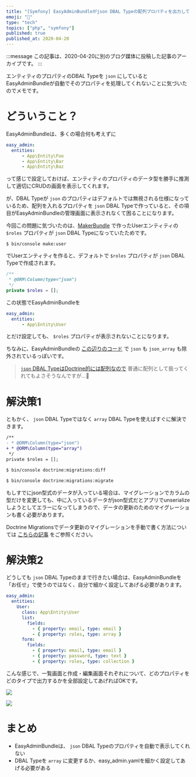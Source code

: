 ```yaml
---
title: "[Symfony] EasyAdminBundleがjson DBAL Typeの配列プロパティを出力してくれない問題"
emoji: "🎻"
type: "tech"
topics: ["php", "symfony"]
published: true
published_at: 2020-04-20
---
```


:::message
この記事は、2020-04-20に別のブログ媒体に投稿した記事のアーカイブです。
:::

エンティティのプロパティのDBAL Typeを `json` にしているとEasyAdminBundleが自動でそのプロパティを処理してくれないことに気づいたのでメモです。

# どういうこと？

EasyAdminBundleは、多くの場合何も考えずに

```yaml
easy_admin:
  entities:
      - App\Entity\Foo
      - App\Entity\Bar
      - App\Entity\Baz
```

って感じで設定しておけば、エンティティのプロパティのデータ型を勝手に推測して適切にCRUDの画面を表示してくれます。

が、DBAL Typeが `json` のプロパティはデフォルトでは無視される仕様になっているため、配列を入れるプロパティを `json` DBAL Typeで作っていると、その項目がEasyAdminBundleの管理画面に表示されなくて困ることになります。

今回この問題に気づいたのは、[MakerBundle](https://symfony.com/doc/current/bundles/SymfonyMakerBundle/index.html) で作ったUserエンティティの `$roles` プロパティが `json` DBAL Typeになっていたためです。

```
$ bin/console make:user
```

でUserエンティティを作ると、デフォルトで `$roles` プロパティが `json` DBAL Typeで作成されます。

```php
/**
 * @ORM\Column(type="json")
 */
private $roles = [];
```

この状態でEasyAdminBundleを

```yaml
easy_admin:
  entities:
      - App\Entity\User
```

とだけ設定しても、 `$roles` プロパティが表示されないことになります。

ちなみに、EasyAdminBundleの [この辺りのコード](https://github.com/EasyCorp/EasyAdminBundle/blob/794bb8b7e554427f408e1a3a728c072b29a53307/src/Configuration/ViewConfigPass.php#L272-L274) で `json` も `json_array` も除外されているっぽいです。

> [`json` DBAL TypeはDoctrine的には配列なので](https://www.doctrine-project.org/projects/doctrine-dbal/en/2.10/reference/types.html#json) 普通に配列として扱ってくれてもよさそうなんですが…🤔

# 解決策1

ともかく、 `json` DBAL Typeではなく `array` DBAL Typeを使えばすぐに解決できます。

```diff
/**
- * @ORM\Column(type="json")
+ * @ORM\Column(type="array")
 */
private $roles = [];
```

```bash
$ bin/console doctrine:migrations:diff
```

```bash
$ bin/console doctrine:migrations:migrate
```

もしすでにjson型式のデータが入っている場合は、マイグレーションでカラムの型だけを変更しても、中に入っているデータがjson型式だとアプリでunserializeしようとしてエラーになってしまうので、データの更新のためのマイグレーションも書く必要があります。

Doctrine Migrationsでデータ更新のマイグレーションを手動で書く方法については [こちらの記事](https://blog.ttskch.com/symfony-doctrine-migrations-handmade-updating-scripts/) をご参照ください。

# 解決策2

どうしても `json` DBAL Typeのままで行きたい場合は、EasyAdminBundleを「お任せ」で使うのではなく、自分で細かく設定してあげる必要があります。

```yaml
easy_admin:
  entities:
    User:
      class: App\Entity\User
      list:
        fields:
          - { property: email, type: email }
          - { property: roles, type: array }
      form:
        fields:
          - { property: email, type: email }
          - { property: password, type: text }
          - { property: roles, type: collection }
```

こんな感じで、一覧画面と作成・編集画面それぞれについて、どのプロパティをどのタイプで出力するかを全部設定してあげればOKです。

![](https://tva1.sinaimg.cn/large/007S8ZIlgy1gdyu58969lj31w20bgt9t.jpg)

![](https://tva1.sinaimg.cn/large/007S8ZIlgy1gdyu60m0f7j31vw0mi0uo.jpg)

# まとめ

* EasyAdminBundleは、 `json` DBAL Typeのプロパティを自動で表示してくれない
* DBAL Typeを `array` に変更するか、easy_admin.yamlを細かく設定してあげる必要がある
